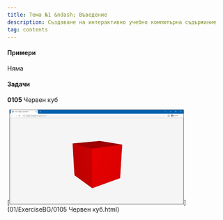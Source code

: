 ```yaml
---
title: Тема №1 &ndash; Въведение
description: Създаване на интерактивно учебно компютърна съдържание
tag: contents
---
```


#### Примери

Няма

#### Задачи

**0105** Червен куб

[<kbd><img src="01/ExerciseBG/0105%20Червен%20куб.jpg" width="400"></kbd>](01/ExerciseBG/0105 Червен куб.html)
